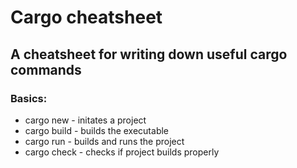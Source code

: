 # Cargo cheatsheet
## A cheatsheet for writing down useful cargo commands 

### Basics:
 - cargo new - initates a project
 - cargo build - builds the executable
 - cargo run - builds and runs the project
 - cargo check - checks if project builds properly
